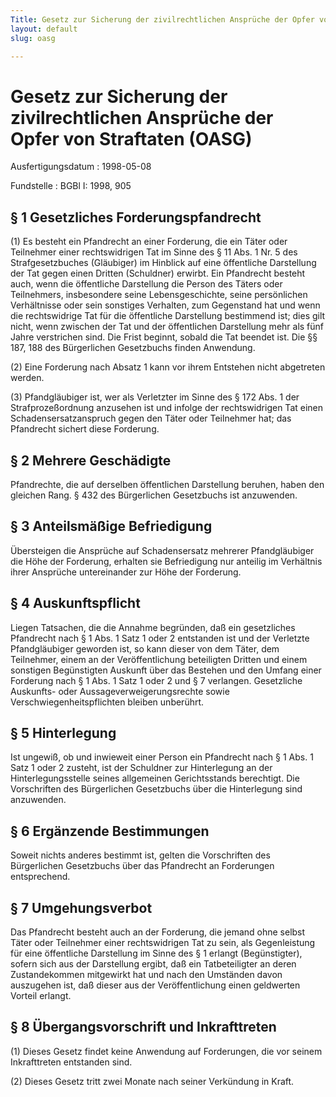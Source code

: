```yaml
---
Title: Gesetz zur Sicherung der zivilrechtlichen Ansprüche der Opfer von Straftaten
layout: default
slug: oasg

---
```


# Gesetz zur Sicherung der zivilrechtlichen Ansprüche der Opfer von Straftaten (OASG)

Ausfertigungsdatum
:   1998-05-08

Fundstelle
:   BGBl I: 1998, 905



## § 1 Gesetzliches Forderungspfandrecht

(1) Es besteht ein Pfandrecht an einer Forderung, die ein Täter oder
Teilnehmer einer rechtswidrigen Tat im Sinne des § 11 Abs. 1 Nr. 5 des
Strafgesetzbuches (Gläubiger) im Hinblick auf eine öffentliche
Darstellung der Tat gegen einen Dritten (Schuldner) erwirbt. Ein
Pfandrecht besteht auch, wenn die öffentliche Darstellung die Person
des Täters oder Teilnehmers, insbesondere seine Lebensgeschichte,
seine persönlichen Verhältnisse oder sein sonstiges Verhalten, zum
Gegenstand hat und wenn die rechtswidrige Tat für die öffentliche
Darstellung bestimmend ist; dies gilt nicht, wenn zwischen der Tat und
der öffentlichen Darstellung mehr als fünf Jahre verstrichen sind. Die
Frist beginnt, sobald die Tat beendet ist. Die §§ 187, 188 des
Bürgerlichen Gesetzbuchs finden Anwendung.

(2) Eine Forderung nach Absatz 1 kann vor ihrem Entstehen nicht
abgetreten werden.

(3) Pfandgläubiger ist, wer als Verletzter im Sinne des § 172 Abs. 1
der Strafprozeßordnung anzusehen ist und infolge der rechtswidrigen
Tat einen Schadensersatzanspruch gegen den Täter oder Teilnehmer hat;
das Pfandrecht sichert diese Forderung.


## § 2 Mehrere Geschädigte

Pfandrechte, die auf derselben öffentlichen Darstellung beruhen, haben
den gleichen Rang. § 432 des Bürgerlichen Gesetzbuchs ist anzuwenden.


## § 3 Anteilsmäßige Befriedigung

Übersteigen die Ansprüche auf Schadensersatz mehrerer Pfandgläubiger
die Höhe der Forderung, erhalten sie Befriedigung nur anteilig im
Verhältnis ihrer Ansprüche untereinander zur Höhe der Forderung.


## § 4 Auskunftspflicht

Liegen Tatsachen, die die Annahme begründen, daß ein gesetzliches
Pfandrecht nach § 1 Abs. 1 Satz 1 oder 2 entstanden ist und der
Verletzte Pfandgläubiger geworden ist, so kann dieser von dem Täter,
dem Teilnehmer, einem an der Veröffentlichung beteiligten Dritten und
einem sonstigen Begünstigten Auskunft über das Bestehen und den Umfang
einer Forderung nach § 1 Abs. 1 Satz 1 oder 2 und § 7 verlangen.
Gesetzliche Auskunfts- oder Aussageverweigerungsrechte sowie
Verschwiegenheitspflichten bleiben unberührt.


## § 5 Hinterlegung

Ist ungewiß, ob und inwieweit einer Person ein Pfandrecht nach § 1
Abs. 1 Satz 1 oder 2 zusteht, ist der Schuldner zur Hinterlegung an
der Hinterlegungsstelle seines allgemeinen Gerichtsstands berechtigt.
Die Vorschriften des Bürgerlichen Gesetzbuchs über die Hinterlegung
sind anzuwenden.


## § 6 Ergänzende Bestimmungen

Soweit nichts anderes bestimmt ist, gelten die Vorschriften des
Bürgerlichen Gesetzbuchs über das Pfandrecht an Forderungen
entsprechend.


## § 7 Umgehungsverbot

Das Pfandrecht besteht auch an der Forderung, die jemand ohne selbst
Täter oder Teilnehmer einer rechtswidrigen Tat zu sein, als
Gegenleistung für eine öffentliche Darstellung im Sinne des § 1
erlangt (Begünstigter), sofern sich aus der Darstellung ergibt, daß
ein Tatbeteiligter an deren Zustandekommen mitgewirkt hat und nach den
Umständen davon auszugehen ist, daß dieser aus der Veröffentlichung
einen geldwerten Vorteil erlangt.


## § 8 Übergangsvorschrift und Inkrafttreten

(1) Dieses Gesetz findet keine Anwendung auf Forderungen, die vor
seinem Inkrafttreten entstanden sind.

(2) Dieses Gesetz tritt zwei Monate nach seiner Verkündung in Kraft.

